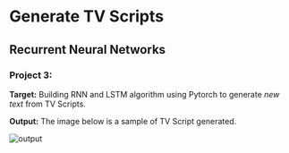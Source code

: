 # Generate TV Scripts
## Recurrent Neural Networks
### Project 3:
**Target:**
Building RNN and LSTM algorithm using Pytorch to generate _new text_ from TV Scripts.

**Output:**
The image below is a sample of TV Script generated.

![output](https://github.com/Yasmin-Hesham/Deep-Learning-Udacity-Nanodegree/blob/master/3-Generate%20TV%20Scripts/sample_output/part_of_script.PNG)

